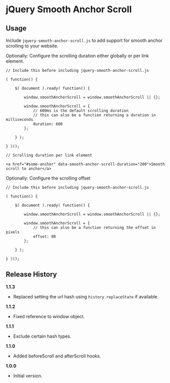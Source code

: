 # jQuery Smooth Anchor Scroll

## Usage

Include `jquery-smooth-anchor-scroll.js` to add support for smooth anchor scrolling to your website.

Optionally: Configure the scrolling duration either globally or per link element.

```
// Include this before including jquery-smooth-anchor-scroll.js

( function() {

	$( document ).ready( function() {

		window.smoothAnchorScroll = window.smoothAnchorScroll || {};

		window.smoothAnchorScroll = {
			// 600ms is the default scrolling duration
			// this can also be a function returning a duration in milliseconds
			duration: 600
		};

	} );

} )();
```

```
// Scrolling duration per link element

<a href="#some-anchor" data-smooth-anchor-scroll-duration="200">Smooth scroll to anchor</a>
```

Optionally: Configure the scrolling offset

```
// Include this before including jquery-smooth-anchor-scroll.js

( function() {

	$( document ).ready( function() {

		window.smoothAnchorScroll = window.smoothAnchorScroll || {};

		window.smoothAnchorScroll = {
			// this can also be a function returning the offset in pixels
			offset: 80
		};

	} );

} )();
```


## Release History

__1.1.3__
  * Replaced setting the url hash using `history.replaceState` if available.

__1.1.2__
  * Fixed reference to window object.

__1.1.1__

  * Exclude certain hash types.

__1.1.0__

  * Added beforeScroll and afterScroll hooks.

__1.0.0__

  * Initial version.